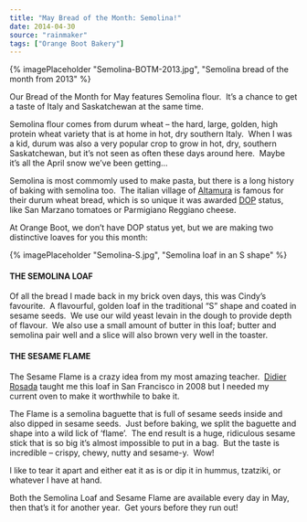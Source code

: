 ```yaml
---
title: "May Bread of the Month: Semolina!"
date: 2014-04-30
source: "rainmaker"
tags: ["Orange Boot Bakery"]
---
```


 {% imagePlaceholder "Semolina-BOTM-2013.jpg", "Semolina bread of the month from 2013" %}

Our Bread of the Month for May features Semolina flour.  It’s a chance to get a taste of Italy and Saskatchewan at the same time.

Semolina flour comes from durum wheat – the hard, large, golden, high protein wheat variety that is at home in hot, dry southern Italy.  When I was a kid, durum was also a very popular crop to grow in hot, dry, southern Saskatchewan, but it’s not seen as often these days around here.  Maybe it’s all the April snow we’ve been getting…

Semolina is most commomly used to make pasta, but there is a long history of baking with semolina too.  The italian village of [Altamura](http://www.panedialtamura.net/) is famous for their durum wheat bread, which is so unique it was awarded [DOP](http://en.wikipedia.org/wiki/Protected_designation_of_origin#Protected_designation_of_origin_.28PDO.29) status, like San Marzano tomatoes or Parmigiano Reggiano cheese.

At Orange Boot, we don’t have DOP status yet, but we are making two distinctive loaves for you this month:

{% imagePlaceholder "Semolina-S.jpg", "Semolina loaf in an S shape" %}

#### THE SEMOLINA LOAF

Of all the bread I made back in my brick oven days, this was Cindy’s favourite.  A flavourful, golden loaf in the traditional “S” shape and coated in sesame seeds.  We use our wild yeast levain in the dough to provide depth of flavour.  We also use a small amount of butter in this loaf; butter and semolina pair well and a slice will also brown very well in the toaster.


#### THE SESAME FLAME

The Sesame Flame is a crazy idea from my most amazing teacher.  [Didier Rosada](http://www.elclubdelpan.com/en/bread-club/bread-boys/didier-rosada) taught me this loaf in San Francisco in 2008 but I needed my current oven to make it worthwhile to bake it.

The Flame is a semolina baguette that is full of sesame seeds inside and also dipped in sesame seeds.  Just before baking, we split the baguette and shape into a wild lick of ‘flame’.  The end result is a huge, ridiculous sesame stick that is so big it’s almost impossible to put in a bag.  But the taste is incredible – crispy, chewy, nutty and sesame-y.  Wow!

I like to tear it apart and either eat it as is or dip it in hummus, tzatziki, or whatever I have at hand.

Both the Semolina Loaf and Sesame Flame are available every day in May, then that’s it for another year.  Get yours before they run out!
